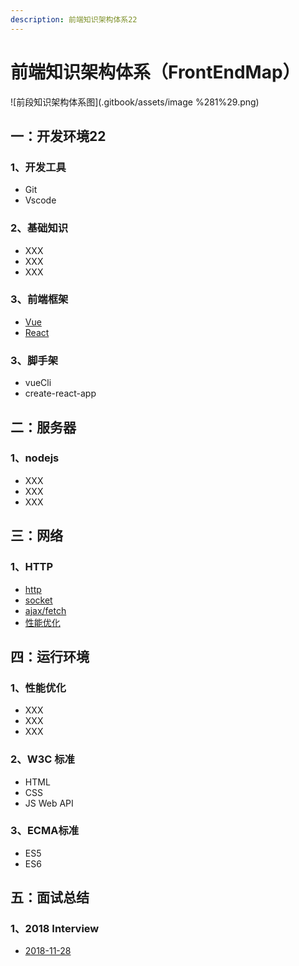 ```yaml
---
description: 前端知识架构体系22
---
```


# 前端知识架构体系（FrontEndMap）

![前段知识架构体系图](.gitbook/assets/image %281%29.png)

## 一：开发环境22

### 1、开发工具

* Git
* Vscode

### 2、基础知识

* XXX
* XXX
* XXX

### 3、前端框架

* [Vue](https://zhouxianfei.gitbooks.io/vue/content/)
* [React](https://zhouxianfei.gitbooks.io/react/content/)

### 3、脚手架

* vueCli
* create-react-app

## 二：服务器

### 1、nodejs

* XXX
* XXX
* XXX

## 三：网络

### 1、HTTP

* [http](https://github.com/frontendmap/frontendmap/blob/master/net/http.md)
* [socket](https://github.com/frontendmap/frontendmap/blob/master/net/socket.md)
* [ajax/fetch](https://github.com/frontendmap/frontendmap/blob/master/net/ajax-fetch.md)
* [性能优化](https://github.com/frontendmap/frontendmap/blob/master/net/performance.md)

## 四：运行环境

### 1、性能优化

* XXX
* XXX
* XXX

### 2、W3C 标准

* HTML
* CSS
* JS Web API

### 3、ECMA标准

* ES5
* ES6

## 五：面试总结

### 1、2018  Interview

* [2018-11-28](https://zhouxianfei.gitbooks.io/resume-front/content/)




